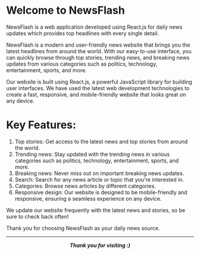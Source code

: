<!-- # NewsFlash
NewsFlash is a web application developed using React.js for daily news updates which provides top headlines with every single detail.  -->

# Welcome to NewsFlash
NewsFlash is a web application developed using React.js for daily news updates which provides top headlines with every single detail.


NewsFlash is a modern and user-friendly news website that brings you the latest headlines from around the world. With our easy-to-use interface, you can quickly browse through top stories, trending news, and breaking news updates from various categories such as politics, technology, entertainment, sports, and more.

Our website is built using React.js, a powerful JavaScript library for building user interfaces. We have used the latest web development technologies to create a fast, responsive, and mobile-friendly website that looks great on any device.

# Key Features:

1. Top stories: Get access to the latest news and top stories from around the world.
2. Trending news: Stay updated with the trending news in various categories such as politics, technology, entertainment, sports, and more.
3. Breaking news: Never miss out on important breaking news updates.
4. Search: Search for any news article or topic that you're interested in.
5. Categories: Browse news articles by different categories.
6. Responsive design: Our website is designed to be mobile-friendly and responsive, ensuring a seamless experience on any device.


We update our website frequently with the latest news and stories, so be sure to check back often!

Thank you for choosing NewsFlash as your daily news source.


---

<p align=center>
<em><b>Thank you for visiting  :)</em>
</p>
